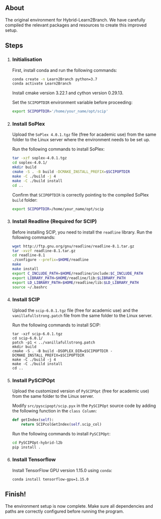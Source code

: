 ## About

The original environment for Hybrid-Learn2Branch. We have carefully compiled the relevant packages and resources to create this improved setup.

## Steps

1. ### Initialisation

   First, install conda and run the following commands:

   ```bash
   conda create -n Learn2Branch python=3.7
   conda activate Learn2Branch
   ```

   Install cmake version 3.22.1 and cython version 0.29.13.

   Set the `SCIPOPTDIR` environment variable before proceeding:

   ```bash
   export SCIPOPTDIR='/home/your_name/opt/scip'
   ```

2. ### Install SoPlex

   Upload the `SoPlex 4.0.1.tgz` file (free for academic use) from the same folder to the Linux server where the environment needs to be set up.

   Run the following commands to install SoPlex:

   ```bash
   tar -xzf soplex-4.0.1.tgz
   cd soplex-4.0.1/
   mkdir build
   cmake -S . -B build -DCMAKE_INSTALL_PREFIX=$SCIPOPTDIR
   make -C ./build -j 4
   make -C ./build install
   cd ..
   ```

   Confirm that `SCIPOPTDIR` is correctly pointing to the compiled SoPlex `build` folder:

   ```bash
   export SCIPOPTDIR=/home/your_name/opt/scip
   ```

3. ### Install Readline (Required for SCIP)

   Before installing SCIP, you need to install the `readline` library. Run the following commands:

   ```bash
   wget http://ftp.gnu.org/gnu/readline/readline-8.1.tar.gz
   tar -xvzf readline-8.1.tar.gz
   cd readline-8.1
   ./configure --prefix=$HOME/readline
   make
   make install
   export C_INCLUDE_PATH=$HOME/readline/include:$C_INCLUDE_PATH
   export LIBRARY_PATH=$HOME/readline/lib:$LIBRARY_PATH
   export LD_LIBRARY_PATH=$HOME/readline/lib:$LD_LIBRARY_PATH
   source ~/.bashrc
   ```

4. ### Install SCIP

   Upload the `scip-6.0.1.tgz` file (free for academic use) and the `vanillafullstrong.patch` file from the same folder to the Linux server.

   Run the following commands to install SCIP:

   ```
   tar -xzf scip-6.0.1.tgz
   cd scip-6.0.1/
   patch -p1 < ../vanillafullstrong.patch
   mkdir build
   cmake -S . -B build -DSOPLEX_DIR=$SCIPOPTDIR -DCMAKE_INSTALL_PREFIX=$SCIPOPTDIR
   make -C ./build -j 4
   make -C ./build install
   cd ..
   ```

5. ### Install PySCIPOpt

   Upload the customized version of `PySCIPOpt` (free for academic use) from the same folder to the Linux server.

   Modify `src/pyscipopt/scip.pyx` in the `PySCIPOpt` source code by adding the following function in the `class Column`:

   ```python
   def getIndex(self):
       return SCIPcolGetIndex(self.scip_col)
   ```

   Run the following commands to install `PySCIPOpt`:

   ```bash
   cd PySCIPOpt-hybrid-l2b
   pip install .
   ```

6. ### Install Tensorflow

   Install TensorFlow GPU version 1.15.0 using `conda`:

   ```
   conda install tensorflow-gpu=1.15.0
   ```

## Finish!

The environment setup is now complete. Make sure all dependencies and paths are correctly configured before running the program.
